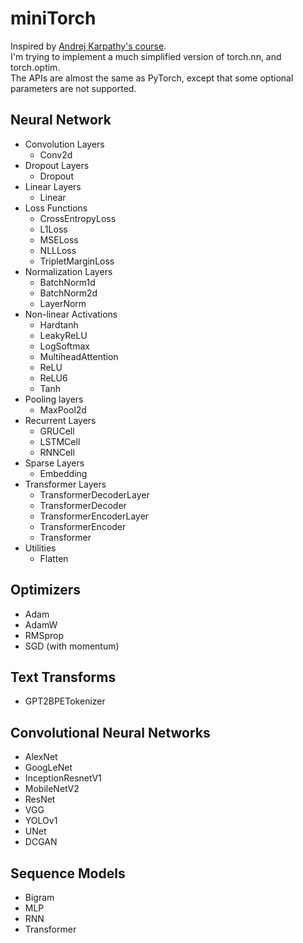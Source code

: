 # miniTorch

Inspired by [Andrej Karpathy's course](https://karpathy.ai/zero-to-hero.html).  
I'm trying to implement a much simplified version of torch.nn, and torch.optim.  
The APIs are almost the same as PyTorch, except that some optional parameters are not supported.

## Neural Network
- Convolution Layers
    * Conv2d
- Dropout Layers
    * Dropout
- Linear Layers
    * Linear
- Loss Functions
    * CrossEntropyLoss
    * L1Loss
    * MSELoss
    * NLLLoss
    * TripletMarginLoss
- Normalization Layers
    * BatchNorm1d
    * BatchNorm2d
    * LayerNorm
- Non-linear Activations
    * Hardtanh
    * LeakyReLU
    * LogSoftmax
    * MultiheadAttention
    * ReLU
    * ReLU6
    * Tanh
- Pooling layers
    * MaxPool2d
- Recurrent Layers
    * GRUCell
    * LSTMCell
    * RNNCell
- Sparse Layers
    * Embedding
- Transformer Layers
    * TransformerDecoderLayer
    * TransformerDecoder
    * TransformerEncoderLayer
    * TransformerEncoder
    * Transformer
- Utilities
    * Flatten

## Optimizers
- Adam
- AdamW
- RMSprop
- SGD (with momentum)

## Text Transforms
- GPT2BPETokenizer

## Convolutional Neural Networks
- AlexNet
- GoogLeNet
- InceptionResnetV1
- MobileNetV2
- ResNet
- VGG
- YOLOv1
- UNet
- DCGAN

## Sequence Models
- Bigram
- MLP
- RNN
- Transformer